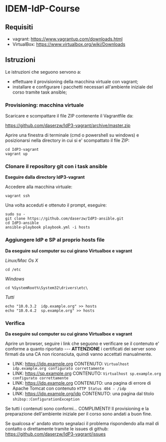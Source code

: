 # IDEM-IdP-Course

## Requisiti

* vagrant: https://www.vagrantup.com/downloads.html
* VirtualBox: https://www.virtualbox.org/wiki/Downloads

## Istruzioni

Le istruzioni che seguono servono a:
- effettuare il provisioning della macchina virtuale con vagrant;
- installare e configurare i pacchetti necessari all'ambiente
  iniziale del corso tramite task ansible;

### Provisioning: macchina virtuale

Scaricare e scompattare il file ZIP contenente il Vagrantfile da:
	  
 https://github.com/daserzw/IdP3-vagrant/archive/master.zip

Aprire una finestra di terminale (cmd o powershell su windows) e
posizionarsi nella directory in cui si e' scompattato il file ZIP:

```
cd IdP3-vagrant
vagrant up
```

### Clonare il repository git con i task ansible

**Eseguire dalla directory IdP3-vagrant**

Accedere alla macchina virtuale:

```
vagrant ssh
```

Una volta acceduti e ottenuto il prompt, eseguire:

```
sudo su -
git clone https://github.com/daserzw/IdP3-ansible.git
cd IdP3-ansible
ansible-playbook playbook.yml -i hosts
```

### Aggiungere IdP e SP al proprio hosts file

**Da eseguire sul computer su cui girano Virtualbox e vagrant**

*Linux/Mac Os X*
```
cd /etc
```

*Windows*
```
cd %SystemRoot%\System32\drivers\etc\
```

*Tutti*
```
echo "10.0.3.2	idp.example.org" >> hosts
echo "10.0.4.2	sp.example.org" >> hosts
```

### Verifica

**Da eseguire sul computer su cui girano Virtualbox e vagrant**

Aprire un browser, seguire i link che seguono e verificare se il
contenuto e' conforme a quanto riportato --- **ATTENZIONE** i certificati
dei server sono firmati da una CA non riconsciuta, quindi vanno
accettati manualmente.

* LINK: https://idp.example.org
  CONTENUTO: `Virtualhost idp.example.org configurato correttamente`
* LINK: https://sp.example.org
  CONTENUTO: `Virtualhost sp.example.org configurato correttamente`
* LINK: https://idp.example.org
  CONTENUTO: una pagina di errore di Apache Tomcat con contenuto `HTTP Status 404 - /idp`
* LINK: https://idp.example.org/idp
  CONTENUTO: una pagina dal titolo `shibsp::ConfigurationException`

Se tutti i contenuti sono conformi... COMPLIMENTI! Il provisioning e la
preparazione dell'ambiente iniziale per il corso sono andati a buon fine.


Se qualcosa e' andato storto segnalaci il problema rispondendo alla mail
di contatto o direttamente tramite le issues di github:
  https://github.com/daserzw/IdP3-vagrant/issues
 
